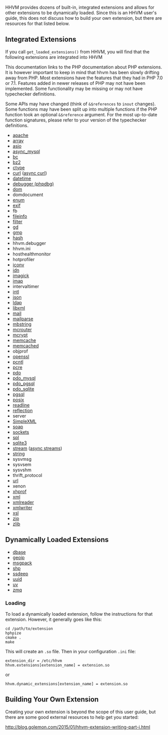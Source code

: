 HHVM provides dozens of built-in, integrated extensions and allows for other extensions to be dynamically loaded. Since this is an HHVM user's guide, this does not discuss how to build your own extension, but there are resources for that listed below.

## Integrated Extensions

If you call `get_loaded_extensions()` from HHVM, you will find that the following extensions are integrated into HHVM

This documentation links to the PHP documentation about PHP extensions.
It is however important to keep in mind that hhvm has been slowly drifting away from PHP.
Most extensions have the features that they had in PHP 7.0 or 7.1.
Features added in newer releases of PHP may not have been implemented.
Some functionality may be missing or may not have typechecker definitions.

Some APIs may have changed (think of `&$references` to `inout` changes).
Some functions may have been split up into multiple functions if the PHP function took an optional `&$reference` argument.
For the most up-to-date function signatures, please refer to your version of the typechecker definitions.

* [apache](http://php.net/manual/en/book.apache.php)
* [array](http://php.net/manual/en/book.array.php)
* [asio](/hack/asynchronous-operations/utility-functions)
* [async_mysql](/hack/asynchronous-operations/extensions#mysql)
* [bc](http://php.net/manual/en/book.bc.php)
* [bz2](http://php.net/manual/en/book.bzip2.php)
* [ctype](http://php.net/manual/en/book.ctype.php)
* [curl](http://php.net/manual/en/book.curl.php) ([async curl](/hack/asynchronous-operations/extensions#curl))
* [datetime](https://www.php.net/manual/en/book.datetime.php)
* [debugger (phpdbg)](https://www.php.net/manual/en/book.phpdbg.php)
* [dom](http://php.net/manual/en/book.dom.php)
* domdocument
* [enum](/hack/built-in-types/enumerated-types)
* [exif](http://php.net/manual/en/book.exif.php)
* fb
* [fileinfo](http://php.net/manual/en/book.fileinfo.php)
* [filter](http://php.net/manual/en/book.filter.php)
* [gd](https://www.php.net/manual/en/book.image.php)
* [gmp](http://php.net/manual/en/book.gmp.php)
* [hash](http://php.net/manual/en/book.hash.php)
* hhvm.debugger
* hhvm.ini
* hosthealthmonitor
* hotprofiler
* [iconv](http://php.net/manual/en/book.iconv.php)
* [idn](http://php.net/manual/en/ref.intl.idn.php)
* [imagick](http://php.net/manual/en/book.imagick.php)
* [imap](http://php.net/manual/en/book.imap.php)
* intervaltimer
* [intl](http://php.net/manual/en/book.intl.php)
* [json](http://php.net/manual/en/book.json.php)
* [ldap](http://php.net/manual/en/book.ldap.php)
* [libxml](http://php.net/manual/en/book.libxml.php)
* [mail](http://php.net/manual/en/book.mail.php)
* [mailparse](http://php.net/manual/en/book.mailparse.php)
* [mbstring](http://php.net/manual/en/book.mbstring.php)
* [mcrouter](/hack/asynchronous-operations/extensions#mcrouter)
* [mcrypt](http://php.net/manual/en/book.mcrypt.php)
* [memcache](http://php.net/manual/en/book.memcache.php)
* [memcached](http://php.net/manual/en/book.memcached.php)
* objprof
* [openssl](http://php.net/manual/en/book.openssl.php)
* [pcntl](http://php.net/manual/en/book.pcntl.php)
* [pcre](http://php.net/manual/en/book.pcre.php)
* [pdo](http://php.net/manual/en/book.pdo.php)
* [pdo_mysql](http://php.net/manual/en/ref.pdo-mysql.php)
* [pdo_pgsql](http://php.net/manual/en/ref.pdo-pgsql.php)
* [pdo_sqlite](http://php.net/manual/en/ref.pdo-sqlite.php)
* [pgsql](http://php.net/manual/en/book.pgsql.php)
* [posix](http://php.net/manual/en/book.posix.php)
* [readline](http://php.net/manual/en/book.readline.php)
* [reflection](http://php.net/manual/en/book.reflection.php)
* server
* [SimpleXML](http://php.net/manual/en/book.simplexml.php)
* [soap](http://php.net/manual/en/book.soap.php)
* [sockets](http://php.net/manual/en/book.sockets.php)
* [spl](http://php.net/manual/en/book.spl.php)
* [sqlite3](http://php.net/manual/en/book.sqlite3.php)
* [stream](http://php.net/manual/en/book.stream.php) ([async streams](/hack/asynchronous-operations/extensions#streams))
* [string](http://php.net/manual/en/book.strings.php)
* sysvmsg
* sysvsem
* sysvshm
* thrift_protocol
* [url](http://php.net/manual/en/book.url.php)
* xenon
* [xhprof](http://php.net/manual/en/book.xhprof.php)
* [xml](http://php.net/manual/en/book.xml.php)
* [xmlreader](http://php.net/manual/en/book.xmlreader.php)
* [xmlwriter](http://php.net/manual/en/book.xmlwriter.php)
* [xsl](http://php.net/manual/en/book.xsl.php)
* [zip](http://php.net/manual/en/book.zip.php)
* [zlib](http://php.net/manual/en/book.zlib.php)

## Dynamically Loaded Extensions

* [dbase](https://github.com/skyfms/hhvm-ext_dbase)
* [geoip](https://github.com/vipsoft/hhvm-ext-geoip)
* [msgpack](https://github.com/reeze/msgpack-hhvm)
* [shp](https://github.com/skyfms/hhvm-ext_shape)
* [ssdeep](https://github.com/treffynnon/hhvm-ssdeep)
* [uuid](https://github.com/vipsoft/hhvm-ext-uuid)
* [uv](https://github.com/chobie/hhvm-uv)
* [zmq](https://github.com/Orvid/php-zmq)

### Loading

To load a dynamically loaded extension, follow the instructions for that extension. However, it generally goes like this:

```
cd /path/to/extension
hphpize
cmake .
make
```

This will create an `.so` file. Then in your configuration `.ini` file:

```
extension_dir = /etc/hhvm
hhvm.extensions[extension_name] = extension.so
```

or

```
hhvm.dynamic_extensions[extension_name] = extension.so
```

## Building Your Own Extension

Creating your own extension is beyond the scope of this user guide, but there are some good external resources to help get you started:

http://blog.golemon.com/2015/01/hhvm-extension-writing-part-i.html
